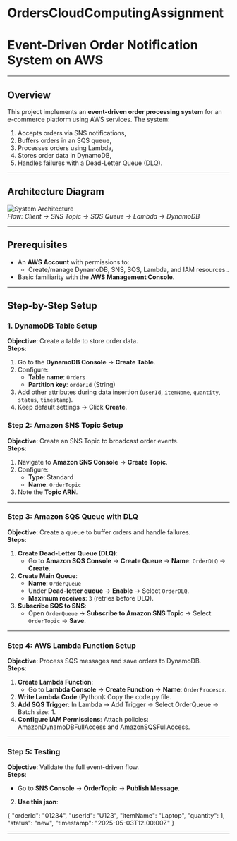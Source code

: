 # OrdersCloudComputingAssignment

# Event-Driven Order Notification System on AWS

---

## Overview
This project implements an **event-driven order processing system** for an e-commerce platform using AWS services. The system:
1. Accepts orders via SNS notifications,
2. Buffers orders in an SQS queue,
3. Processes orders using Lambda,
4. Stores order data in DynamoDB,
5. Handles failures with a Dead-Letter Queue (DLQ).

---

## Architecture Diagram
![System Architecture](architecture.png)  
*Flow: Client -> SNS Topic → SQS Queue → Lambda → DynamoDB*

---

## Prerequisites
- An **AWS Account** with permissions to:
  - Create/manage DynamoDB, SNS, SQS, Lambda, and IAM resources..
- Basic familiarity with the **AWS Management Console**.

---

## Step-by-Step Setup

### 1. DynamoDB Table Setup
**Objective**: Create a table to store order data.  
**Steps**:
1. Go to the **DynamoDB Console** → **Create Table**.
2. Configure:
   - **Table name**: `Orders`
   - **Partition key**: `orderId` (String)
3. Add other attributes during data insertion (`userId`, `itemName`, `quantity`, `status`, `timestamp`).
4. Keep default settings → Click **Create**.

### Step 2: Amazon SNS Topic Setup  
**Objective**: Create an SNS Topic to broadcast order events.  
**Steps**:  
1. Navigate to **Amazon SNS Console** → **Create Topic**.  
2. Configure:  
   - **Type**: Standard  
   - **Name**: `OrderTopic`  
3. Note the **Topic ARN**.  

---

### Step 3: Amazon SQS Queue with DLQ  
**Objective**: Create a queue to buffer orders and handle failures.  
**Steps**:  
1. **Create Dead-Letter Queue (DLQ)**:  
   - Go to **Amazon SQS Console** → **Create Queue** → **Name**: `OrderDLQ` → **Create**.  
2. **Create Main Queue**:  
   - **Name**: `OrderQueue`  
   - Under **Dead-letter queue** → **Enable** → Select `OrderDLQ`.  
   - **Maximum receives**: `3` (retries before DLQ).  
3. **Subscribe SQS to SNS**:  
   - Open `OrderQueue` → **Subscribe to Amazon SNS Topic** → Select `OrderTopic` → **Save**.

---

### Step 4: AWS Lambda Function Setup  
**Objective**: Process SQS messages and save orders to DynamoDB.  
**Steps**:  
1. **Create Lambda Function**:  
   - Go to **Lambda Console** → **Create Function** → **Name**: `OrderProcesor`.  
2. **Write Lambda Code** (Python): Copy the code.py file.
3. **Add SQS Trigger**: In Lambda → Add Trigger → Select OrderQueue → Batch size: 1.
4. **Configure IAM Permissions**: Attach policies: AmazonDynamoDBFullAccess and AmazonSQSFullAccess.
---

### Step 5: Testing
**Objective**: Validate the full event-driven flow.  
**Steps**:    
   - Go to **SNS Console** → **OrderTopic** → **Publish Message**. 
2. **Use this json**:
     
{
  "orderId": "01234",
  "userId": "U123",
  "itemName": "Laptop",
  "quantity": 1,
  "status": "new",
  "timestamp": "2025-05-03T12:00:00Z"
}

---




